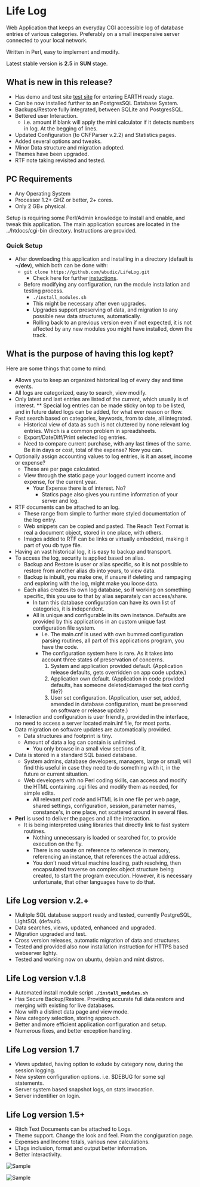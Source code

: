 # Life Log

Web Application that keeps an everyday CGI accessible log of database entries of various categories.
Preferably on a small inexpensive server connected to your local network.

Written in Perl, easy to implement and modify.

Latest stable version is **2.5** in **SUN** stage.

## What is new in this release?

* Has demo and test site [test site](https://lifelog.hopto.org) for entering EARTH ready stage.
* Can be now installed further to an PostgresSQL Database System.
 * Backups/Restore fully integrated, between SQLite and PostgresSQL.
* Bettered user Interaction.
  * i.e. amount if blank will apply the mini calculator if it detects numbers in log. At the begging of lines.
* Updated Configuration (to CNFParser v.2.2) and Statistics pages.
 * Added several options and tweaks.
 * Minor Data structure and migration adopted.
* Themes have been upgraded.
* RTF note taking revisited and tested.


## PC Requirements

* Any Operating System
* Processor 1.2+ GHZ or better, 2+ cores.
* Only 2 GB+ physical.

Setup is requiring some Perl/Admin knowledge to install and enable, and tweak this application. The main application sources are located in the ../htdocs/cgi-bin directory.
Instructions are provided.

### Quick Setup

* After downloading this application and installing in a directory (default is **~/dev**), which both can be done with:
  * ```git clone https://github.com/wbudic/LifeLog.git```
    * Check here for further [instuctions](./Installation.txt).
  * Before modifying any configuration, run the module installation and testing process.
    * ```./install_modules.sh```
    * This might be necessary after even upgrades.
    * Upgrades support preserving of data, and migration to any possible new data structures, automatically.
    * Rolling back to an previous version even if not expected, it is not affected by any new modules you might have installed, down the track.

## What is the purpose of having this log kept?

Here are some things that come to mind:

* Allows you to keep an organized historical log of every day and time events.
* All logs are categorized, easy to search, view modify.
* Only latest and last entries are listed of the current, which usually is of interest.
    ** Special log entries can be made sticky on top to be listed, and in future dated logs can be added, for what ever reason or flow.
* Fast search based on categories, keywords, from to date, all integrated.
  * Historical view of data as such is not cluttered by none relevant log entries. Which is a common problem in spreadsheets.
  * Export/DateDiff/Print selected log entries.
  * Need to compare current purchase, with any last times of the same. Be it in days or cost, total of the expense? Now you can.
* Optionally assign accounting values to log entries, is it an asset, income or expense?
  * These are per page calculated.
  * View through the static page your logged current income and expense, for the current year.
    * Your Expense there is of interest. No?
      * Statics page also gives you runtime information of your server and log.  
* RTF documents can be attached to an log.
  * These range from simple to further more styled documentation of the log entry.
  * Web snippets can be copied and pasted. The Reach Text Format is real a document object, stored in one place, with others.
  * Images added to RTF can be links or virtually embedded, making it part of you db type file.
* Having an vast historical log, it is easy to backup and transport.
* To access the log, security is applied based on alias.
  * Backup and Restore is user or alias specific, so it is not possible to restore from another alias db into yours, to view data.
  * Backup is inbuilt, you make one, if unsure if deleting and rampaging and exploring with the log, might make you loose data.
  * Each alias creates its own log database, so if working on something specific, this you use to that by alias separately can access/share.
    * In turn this database configuration can have its own list of categories, it is independent.
    * All is unique and configurable in its own instance. Defaults are provided by this applications in an custom unique fast configuration file system.
      * i.e. The main.cnf is used with own bummed configuration parsing routines, all part of this applications program, you have the code.
      * The configuration system here is rare. As it takes into account three states of preservation of concerns.
        1. System and application provided default. (Application release defaults, gets overridden on app code update.)
        2. Application own default. (Application in code provided defaults, has someone deleted/damaged the text config file?)
        3. User set configuration. (Application, user set, added, amended in database configuration, must be preserved on software or release update.)
* Interaction and configuration is user friendly, provided in the interface, no need to access a server located main.inf file, for most parts.
* Data migration on software updates are automatically provided.
  * Data structures and footprint is tiny.
  * Amount of data a log can contain is unlimited.
    * You only browse in a small view sections of it.
* Data is stored in a standard SQL based database.
  * System admins, database developers, managers, large or small; will find this useful in case they need to do something with it, in the future or current situation.
  * Web developers with no Perl coding skills, can access and modify the HTML containing .cgi files and modify them as needed, for simple edits.
    * All relevant *perl code* and HTML is in one file per web page, shared settings, configuration, session, parameter names, constance's, in one place, not scattered around in several files.
* **Perl** is used to deliver the pages and all the interaction.
  * It is being interpreted using libraries that directly link to fast system routines.
    * Nothing unnecessary is loaded or searched for, to provide execution on the fly.
    * There is no waste on reference to reference in memory, referencing an instance, that references the actual address.
    * You don't need virtual machine loading, path resolving, then encapsulated traverse on complex object structure being created, to start the program execution. However, it is necessary unfortunate, that other languages have to do that.

## Life Log version v.2.+

* Mulitple SQL database support ready and tested, currently PostgreSQL, LightSQL (default).
* Data searches, views, updated, enhanced and upgraded.
* Migration upgraded and test.
* Cross version releases, automatic migration of data and structures.
* Tested and provided also now installation instruction for HTTPS based webserver lighty.
* Tested and working now on ubuntu, debian and mint distros.
  
## Life Log version v.1.8

* Automated install module script **`./install_modules.sh`**
* Has Secure Backup/Restore. Providing accurate full data restore and merging with existing for live databases.
* Now with a distinct data page and view mode.
* New category selection, storing approuch.
* Better and more efficient application configuration and setup.
* Numerous fixes, and better exception handling.

## Life Log version 1.7

* Views updated, having option to exlude by category now, during the session logging.
* New system configuration options. i.e. $DEBUG for some sql statements.
* Server system based snapshot logs, on stats invocation.
* Server indentifier on login.

## Life Log version 1.5+

* Ritch Text Documents can be attached to Logs.
* Theme support. Change the look and feel. From the congiguration page.
* Expenses and Income totals, various new calculations.
* LTags inclusion, format and output better information.
* Better interactivity.

![Sample](VS-on-METABOX-42.png)

![Sample](VS-on-METABOX-34.png)
